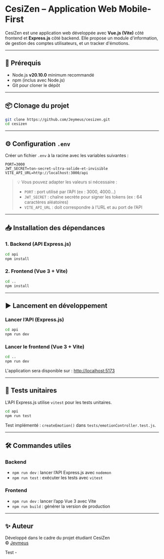 # CesiZen – Application Web Mobile-First

CesiZen est une application web développée avec **Vue.js (Vite)** côté frontend et **Express.js** côté backend. Elle propose un module d'information, de gestion des comptes utilisateurs, et un tracker d'émotions.

---

## 🔧 Prérequis

- Node.js **v20.10.0** minimum recommandé
- npm (inclus avec Node.js)
- Git pour cloner le dépôt

---

## 📦 Clonage du projet

```bash
git clone https://github.com/Jeymeus/cesizen.git
cd cesizen
```

---

## ⚙️ Configuration `.env`

Créer un fichier `.env` à la racine avec les variables suivantes :

```env
PORT=3000
JWT_SECRET=ton-secret-ultra-solide-et-invisible
VITE_API_URL=http://localhost:3000/api
```

> 💡 Vous pouvez adapter les valeurs si nécessaire :
> - `PORT` : port utilisé par l’API (ex : 3000, 4000...)
> - `JWT_SECRET` : chaîne secrète pour signer les tokens (ex : 64 caractères aléatoires)
> - `VITE_API_URL` : doit correspondre à l’URL et au port de l’API

---

## 📥 Installation des dépendances

### 1. Backend (API Express.js)

```bash
cd api
npm install
```

### 2. Frontend (Vue 3 + Vite)

```bash
cd ..
npm install
```

---

## ▶️ Lancement en développement

### Lancer l’API (Express.js)

```bash
cd api
npm run dev
```

### Lancer le frontend (Vue 3 + Vite)

```bash
cd ..
npm run dev
```

L'application sera disponible sur : [http://localhost:5173](http://localhost:5173)

---

## 🧪 Tests unitaires

L’API Express.js utilise `vitest` pour les tests unitaires.

```bash
cd api
npm run test
```

Test implémenté : `createEmotion()` dans `tests/emotionController.test.js`.

---

## 🛠️ Commandes utiles

### Backend

- `npm run dev` : lancer l’API Express.js avec `nodemon`
- `npm run test` : exécuter les tests avec `vitest`

### Frontend

- `npm run dev` : lancer l’app Vue 3 avec Vite
- `npm run build` : générer la version de production

---

## ✨ Auteur

Développé dans le cadre du projet étudiant CesiZen  
© [Jeymeus](https://github.com/Jeymeus)

Test - 